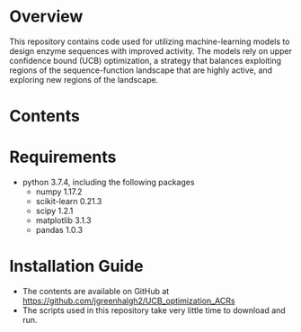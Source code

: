 # Overview
This repository contains code used for utilizing machine-learning models to design enzyme sequences with improved activity. The models rely on upper confidence bound (UCB) optimization, a strategy that balances exploiting regions of the sequence-function landscape that are highly active, and exploring new regions of the landscape.
# Contents
# Requirements
* python 3.7.4, including the following packages
  * numpy 1.17.2
  * scikit-learn 0.21.3
  * scipy 1.2.1
  * matplotlib 3.1.3
  * pandas 1.0.3
# Installation Guide
* The contents are available on GitHub at https://github.com/jgreenhalgh2/UCB_optimization_ACRs
* The scripts used in this repository take very little time to download and run.

